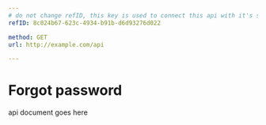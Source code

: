 ```yaml
---
# do not change refID, this key is used to connect this api with it's saved response
refID: 8c024b67-623c-4934-b91b-d6d93276d022

method: GET
url: http://example.com/api

---
```


# Forgot password
api document goes here
